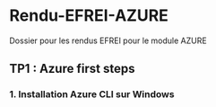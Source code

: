 # Rendu-EFREI-AZURE
Dossier pour les rendus EFREI pour le module AZURE



## TP1 : Azure first steps 

### 1. Installation Azure CLI sur Windows

